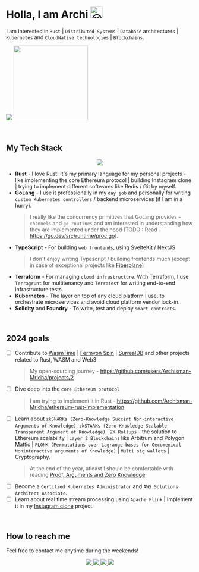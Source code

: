 # Holla, I am Archi <img src="https://fonts.gstatic.com/s/e/notoemoji/latest/1f609/512.gif" alt="😉" width="32" height="32">

I am interested in `Rust` | `Distributed Systems` | `Database` architectures | `Kubernetes` and `CloudNative technologies` | `Blockchains`.

<p>
   <img src="https://api.githubtrends.io/user/svg/Archisman-Mridha/repos?time_range=three_months&group=other&loc_metric=changed&theme=classic" />
  <img src="https://api.githubtrends.io/user/svg/Archisman-Mridha/langs?time_range=three_months&loc_metric=changed&compact=True&theme=classic" height="200" />
</p>

<br />

## My Tech Stack

<p align="center">
  <img src="https://skillicons.dev/icons?i=rust,go,solidity,terraform,aws,linux,docker,kubernetes,wasm,typescript"/>
</p>

- **Rust** - I love Rust! It's my primary language for my personal projects - like implementing the core Ethereum protocol | building Instagram clone | trying to implement different softwares like Redis / Git by myself.
- **GoLang** - I use it professionally in my `day job` and personally for writing `custom Kubernetes controllers` / backend microservices (if I am in a hurry).
  > I really like the concurrency primitives that GoLang provides - `channels` and `go-routines` and am interested in understanding how they are implemented under the hood (TODO : Read - https://go.dev/src/runtime/proc.go).
- **TypeScript** - For building `web frontends`, using SvelteKit / NextJS
  > I don't enjoy writing Typescript / building frontends much (except in case of exceptional projects like [Fiberplane](https://fiberplane.com))
- **Terraform** - For managing `cloud infrastructure`. With Terraform, I use `Terragrunt` for multitenancy and `Terratest` for writing end-to-end infrastructure tests.
- **Kubernetes** - The layer on top of any cloud platform I use, to orchestrate microservices and avoid cloud platform vendor lock-in.
- **Solidity** and **Foundry** - To write, test and deploy `smart contracts`.

<br />

## 2024 goals

- [ ] Contribute to [WasmTime](https://github.com/bytecodealliance/wasmtime) | [Fermyon Spin](https://github.com/fermyon/spin) | [SurrealDB](https://github.com/surrealdb/surrealdb) and other projects related to Rust, WASM and Web3
   > My open-sourcing journey - https://github.com/users/Archisman-Mridha/projects/2
- [ ] Dive deep into the `core Ethereum protocol`
   > I am trying to implement it in Rust - https://github.com/Archisman-Mridha/ethereum-rust-implementation
- [ ] Learn about `zkSNARKs (Zero-Knowledge Succint Non-interactive Arguments of Knowledge)`, `zkSTARKs (Zero-Knowledge Scalable Transparent Argument of Knowledge)` | `ZK Rollups` - the solution to Ethereum scalability | `Layer 2 Blockchains` like Arbitrum and Polygon Mattic | `PLONK (Permutations over Lagrange-bases for Oecumenical Noninteractive arguments of Knowledge)` | `Multi sig wallets` | Cryptography.
   > At the end of the year, atleast I should be comfortable with reading [Proof, Arguments and Zero Knowledge](https://people.cs.georgetown.edu/jthaler/ProofsArgsAndZK.pdf)
- [ ] Become a `Certified Kubernetes Administrator` and `AWS Solutions Architect Associate`.
- [ ] Learn about real time stream processing using `Apache Flink` | Implement it in my [Instagram clone](https://github.com/Archisman-Mridha/instagram-clone) project.

<br />

## How to reach me

Feel free to contact me anytime during the weekends!

<p align="center">
  <a href="https://twitter.com/__noob__coder__">
    <img src="https://skillicons.dev/icons?i=twitter"/>
  </a>
  <a href="https://www.linkedin.com/in/archisman-mridha-219292198/">
    <img src="https://skillicons.dev/icons?i=linkedin"/>
  </a>
  <a href="mailto:archismanmridha12345@gmail.com">
    <img src="https://img.icons8.com/fluency/48/000000/mail.png"/>
  </a>
  <a href="https://www.instagram.com/__noob__coder__">
   <img src="https://skillicons.dev/icons?i=instagram" />
  </a>
</p>
